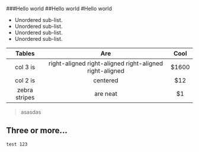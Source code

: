 ###Hello world
##Hello world
#Hello world
* Unordered sub-list.
* Unordered sub-list.
* Unordered sub-list.
* Unordered sub-list.

| Tables        | Are           | Cool  |
| :-------------: |:-------------:| :-----:|
| col 3 is      | right-aligned right-aligned right-aligned right-aligned | $1600 |
| col 2 is      | centered      |   $12 |
| zebra stripes | are neat      |    $1 |

>asasdas

Three or more...
---

```test 123```
